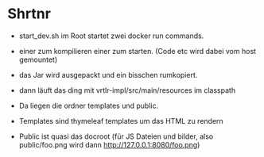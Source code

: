 # Shrtnr

- start_dev.sh im Root startet zwei docker run commands. 
- einer zum kompilieren einer zum starten. (Code etc wird dabei vom host gemountet)

- das Jar wird ausgepackt und ein bisschen rumkopiert. 
- dann läuft das ding mit vrtlr-impl/src/main/resources im classpath

- Da liegen die ordner templates und public.
- Templates sind thymeleaf templates um das HTML zu rendern
- Public ist quasi das docroot (für JS Dateien und bilder, also public/foo.png wird dann http://127.0.0.1:8080/foo.png)
